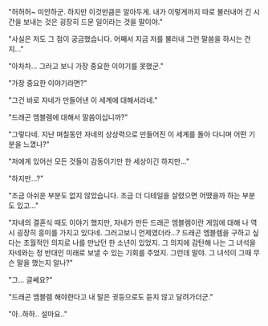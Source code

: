 "허허허~ 미안하군. 하지만 이것만큼은 알아두게. 내가 이렇게까지 따로 불러내어 긴 시간을 보내는 것은 굉장히 드문 일이라는 것을 말이야." 

"사실은 저도 그 점이 궁금했습니다. 어째서 지금 저를 불러내 그런 말씀을 하시는 건지..." 

"아차차... 그러고 보니 가장 중요한 이야기를 못했군." 

"가장 중요한 이야기라면?" 

"그건 바로 자네가 만들어낸 이 세계에 대해서라네." 

"드래곤 엠블렘에 대해서 말씀이십니까?" 

"그렇다네. 지난 며칠동안 자네의 상상력으로 만들어진 이 세계를 돌아 다니며 어떤 기분을 느꼈나?" 

"저에게 있어선 모든 것들이 감동이기만 한 세상이긴 하지만..." 

"하지만...?" 

"조금 아쉬운 부분도 없지 않았습니다. 조금 더 디테일을 살렸으면 어땠을까 하는 부분도 있고..." 

"자네의 결혼식 때도 이야기 했지만, 자네가 만든 드래곤 엠블렘이란 게임에 대해 나 역시 굉장히 흥미를 가지고 있다네. 그러고보니 언제였더라...? 드래곤 엠블렘을 구하고 싶다는 초월적인 의지로 나를 만났던 한 소년이 있었지. 그 의지에 감탄해 나는 그 녀석을 자네와는 정 반대인 미래로 보낼 수 있는 기회를 주었지. 그런데 말야. 그 녀석이 그때 무슨 말을 했는지 알나?" 

"그... 글쎄요?" 

"드래곤 엠블렘 해야한다고 내 말은 귓등으로도 듣지 않고 달려가더군." 

"아..하하.. 설마요.." 